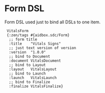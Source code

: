 # Form DSL

Form DSL used just to bind all DSLs to one item.

```
 VitalsForm
 {:zen/tags #{aidbox.sdc/Form}
  ;; form title
  :title    "Vitals Signs"
  ;; just text version of version
  :version  "1.0.0"
  ;; bind to Document
  :document VitalsDocument
  ;; bind to Layout
  :layout   VitalsLayout
  ;; bind to Launch
  :launch   VitalsLaunch
  ;; bind to Finalize
  :finalize VitalsFinalize}
```









